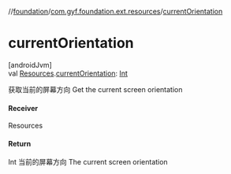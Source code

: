 //[foundation](../../index.md)/[com.gyf.foundation.ext.resources](index.md)/[currentOrientation](current-orientation.md)

# currentOrientation

[androidJvm]\
val [Resources](https://developer.android.com/reference/kotlin/android/content/res/Resources.html).[currentOrientation](current-orientation.md): [Int](https://kotlinlang.org/api/core/kotlin-stdlib/kotlin/-int/index.html)

获取当前的屏幕方向 Get the current screen orientation

#### Receiver

Resources

#### Return

Int 当前的屏幕方向     The current screen orientation